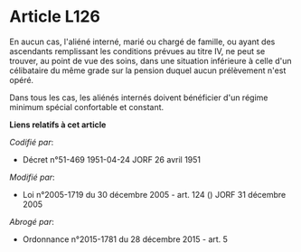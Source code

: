 # Article L126

En aucun cas, l'aliéné interné, marié ou chargé de famille, ou ayant des ascendants remplissant les conditions prévues au
titre IV, ne peut se trouver, au point de vue des soins, dans une situation inférieure à celle d'un célibataire du même grade
sur la pension duquel aucun prélèvement n'est opéré.

Dans tous les cas, les aliénés internés doivent bénéficier d'un régime minimum spécial confortable et constant.

**Liens relatifs à cet article**

_Codifié par_:

  - Décret n°51-469 1951-04-24 JORF 26 avril 1951

_Modifié par_:

  - Loi n°2005-1719 du 30 décembre 2005 - art. 124 () JORF 31 décembre 2005

_Abrogé par_:

  - Ordonnance n°2015-1781 du 28 décembre 2015 - art. 5
